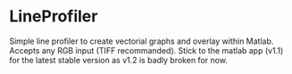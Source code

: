 # LineProfiler

Simple line profiler to create vectorial graphs and overlay within Matlab.
Accepts any RGB input (TIFF recommanded).
Stick to the matlab app (v1.1) for the latest stable version as v1.2 is badly broken for now.
